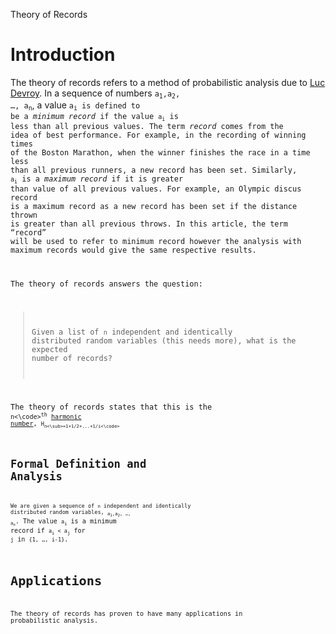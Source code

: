 Theory of Records

# Introduction
The theory of records refers to a method of probabilistic analysis due to [Luc Devroy](https://en.wikipedia.org/wiki/Luc_Devroye). In a sequence of numbers <code>a<sub>1</sub>,a<sub>2</sub>, …, a<sub>n</sub></code>, a value <code>a<sub>i</sub></sub> is defined to be a *minimum record* if the value <code>a<sub>i</sub></code> is less than all previous values. The term *record* comes from the idea of best performance. For example, in the recording of winning times of the Boston Marathon, when the winner finishes the race in a time less than all previous runners, a new record has been set. Similarly, <code>a<sub>i</sub></code> is a *maximum record* if it is greater than value of all previous values. For example, an Olympic discus record is a maximum record as a new record has been set if the distance thrown is greater than all previous throws. In this article, the term “record” will be used to refer to minimum record however the analysis with maximum records would give the same respective results. 

The theory of records answers the question: 
>  Given a list of `n` independent and identically distributed random variables (this needs more), what is the expected number of records?

The theory of records states that this is the <code>n<\code><sup>th</sup> [harmonic number](https://en.wikipedia.org/wiki/Harmonic_number), <code>H<sub>n<\sub>=1+1/2+...+1/i<\code>

# Formal Definition and Analysis 
We are given a sequence of `n` independent and identically distributed random variables, <sub>a<sub>1</sub>,a<sub>2</sub>, …, a<sub>n</sub></code>. The value <code>a<sub>i</sub></code> is a minimum record if <code>a<sub>i</sub> < a<sub>j</sub></code> for <code>j</code> in <code>{1, …, i-1}</code>. 

# Applications

The theory of records has proven to have many applications in probabilistic analysis. 
